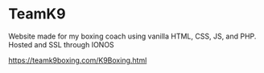 # TeamK9
Website made for my boxing coach using vanilla HTML, CSS, JS, and PHP. Hosted and SSL through IONOS

https://teamk9boxing.com/K9Boxing.html
